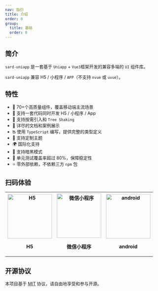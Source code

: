 ```yaml
---
nav: 指引
title: 介绍
order: 0
group:
  title: 基础
  order: 0
---
```


## 简介

`sard-uniapp` 是一套基于 `Uniapp` + `Vue3`框架开发的兼容多端的 `UI` 组件库。

`sard-uniapp` 兼容 H5 / 小程序 / `APP`（不支持 `nvue` 或 `uvue`）。

## 特性

- 🧩 70+个高质量组件，覆盖移动端主流场景
- 💪 支持一套代码同时开发 H5 / 小程序 / App
- 🌿 支持按需引入和 `Tree Shaking`
- 📖 详尽的文档和案例展示
- ʦ 使用 `TypeScript` 编写，提供完整的类型定义
- 🌈 支持定制主题
- 🌍 国际化支持
- 🌙 支持暗黑模式
- 🧪 单元测试覆盖率超过 80%，保障稳定性
- ⭐️ 零外部依赖，不依赖三方 `npm` 包

## 扫码体验

<table align="center" width="100%">
  <th>
    <div align="center">
      <img
        src="https://fastly.jsdelivr.net/npm/@sard/assets@latest/h5.png"
        alt="H5"
        width="144"
        height="144"
      />
    </div>
    <p align="center">H5</p>
  </th>
  <th>
    <div align="center">
      <img
        src="https://fastly.jsdelivr.net/npm/@sard/assets@latest/mp-weixin.jpg"
        alt="微信小程序"
        width="144"
        height="144"
      />
    </div>
    <p align="center">微信小程序</p>
  </th>
  <th>
    <div align="center">
      <img
        src="https://fastly.jsdelivr.net/npm/@sard/assets@latest/android.png"
        alt="android"
        width="144"
        height="144"
      />
    </div>
    <p align="center">android</p>
  </th>
</table>

## 开源协议

本项目基于 <a href="https://zh.wikipedia.org/wiki/MIT%E8%A8%B1%E5%8F%AF%E8%AD%89" target="_blank">MIT</a> 协议，请自由地享受和参与开源。
